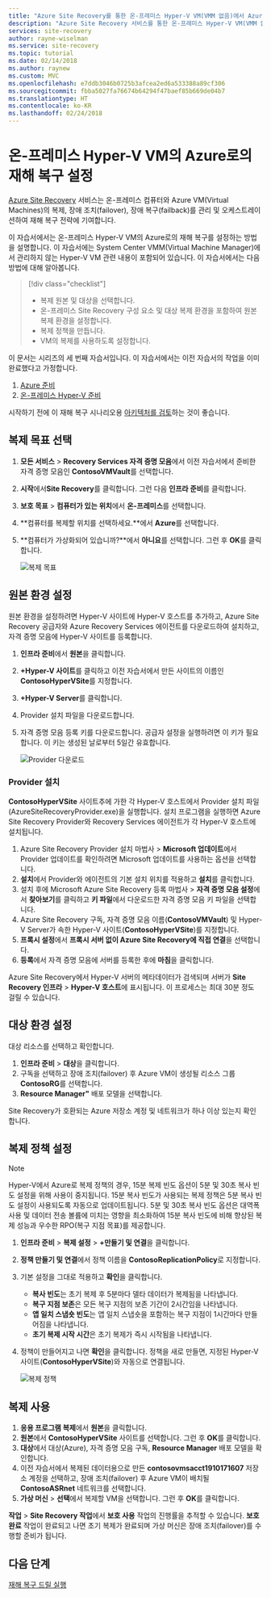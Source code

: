 ```yaml
---
title: "Azure Site Recovery를 통한 온-프레미스 Hyper-V VM(VMM 없음)에서 Azure로의 재해 복구 설정 | Microsoft Docs"
description: "Azure Site Recovery 서비스를 통한 온-프레미스 Hyper-V VM(VMM 없음)에서 Azure로의 재해 복구를 설정하는 방법을 알아봅니다."
services: site-recovery
author: rayne-wiselman
ms.service: site-recovery
ms.topic: tutorial
ms.date: 02/14/2018
ms.author: raynew
ms.custom: MVC
ms.openlocfilehash: e7ddb3046b0725b3afcea2ed6a533388a89cf306
ms.sourcegitcommit: fbba5027fa76674b64294f47baef85b669de04b7
ms.translationtype: HT
ms.contentlocale: ko-KR
ms.lasthandoff: 02/24/2018
---
```

# <a name="set-up-disaster-recovery-of-on-premises-hyper-v-vms-to-azure"></a>온-프레미스 Hyper-V VM의 Azure로의 재해 복구 설정

[Azure Site Recovery](site-recovery-overview.md) 서비스는 온-프레미스 컴퓨터와 Azure VM(Virtual Machines)의 복제, 장애 조치(failover), 장애 복구(failback)를 관리 및 오케스트레이션하여 재해 복구 전략에 기여합니다.

이 자습서에서는 온-프레미스 Hyper-V VM의 Azure로의 재해 복구를 설정하는 방법을 설명합니다. 이 자습서에는 System Center VMM(Virtual Machine Manager)에서 관리하지 않는 Hyper-V VM 관련 내용이 포함되어 있습니다. 이 자습서에서는 다음 방법에 대해 알아봅니다.

> [!div class="checklist"]
> * 복제 원본 및 대상을 선택합니다.
> * 온-프레미스 Site Recovery 구성 요소 및 대상 복제 환경을 포함하여 원본 복제 환경을 설정합니다.
> * 복제 정책을 만듭니다.
> * VM의 복제를 사용하도록 설정합니다.

이 문서는 시리즈의 세 번째 자습서입니다. 이 자습서에서는 이전 자습서의 작업을 이미 완료했다고 가정합니다.

1. [Azure 준비](tutorial-prepare-azure.md)
2. [온-프레미스 Hyper-V 준비](tutorial-prepare-on-premises-hyper-v.md)

시작하기 전에 이 재해 복구 시나리오용 [아키텍처를 검토](concepts-hyper-v-to-azure-architecture.md)하는 것이 좋습니다.

## <a name="select-a-replication-goal"></a>복제 목표 선택


1. **모든 서비스** > **Recovery Services 자격 증명 모음**에서 이전 자습서에서 준비한 자격 증명 모음인 **ContosoVMVault**를 선택합니다.
2. **시작**에서**Site Recovery**를 클릭합니다. 그런 다음 **인프라 준비**를 클릭합니다.
3. **보호 목표** > **컴퓨터가 있는 위치**에서 **온-프레미스**를 선택합니다.
4. **컴퓨터를 복제할 위치를 선택하세요.**에서 **Azure**를 선택합니다.
5. **컴퓨터가 가상화되어 있습니까?**에서 **아니요**를 선택합니다. 그런 후 **OK**를 클릭합니다.

    ![복제 목표](./media/hyper-v-azure-tutorial/replication-goal.png)

## <a name="set-up-the-source-environment"></a>원본 환경 설정

원본 환경을 설정하려면 Hyper-V 사이트에 Hyper-V 호스트를 추가하고, Azure Site Recovery 공급자와 Azure Recovery Services 에이전트를 다운로드하여 설치하고, 자격 증명 모음에 Hyper-V 사이트를 등록합니다. 

1. **인프라 준비**에서 **원본**을 클릭합니다.
2. **+Hyper-V 사이트**를 클릭하고 이전 자습서에서 만든 사이트의 이름인 **ContosoHyperVSite**를 지정합니다.
3. **+Hyper-V Server**를 클릭합니다.
4. Provider 설치 파일을 다운로드합니다.
5. 자격 증명 모음 등록 키를 다운로드합니다. 공급자 설정을 실행하려면 이 키가 필요합니다. 이 키는 생성된 날로부터 5일간 유효합니다.

    ![Provider 다운로드](./media/hyper-v-azure-tutorial/download.png)
    

### <a name="install-the-provider"></a>Provider 설치

**ContosoHyperVSite** 사이트추에 가한 각 Hyper-V 호스트에서 Provider 설치 파일(AzureSiteRecoveryProvider.exe)을 실행합니다. 설치 프로그램을 실행하면 Azure Site Recovery Provider와 Recovery Services 에이전트가 각 Hyper-V 호스트에 설치됩니다.

1. Azure Site Recovery Provider 설치 마법사 > **Microsoft 업데이트**에서 Provider 업데이트를 확인하려면 Microsoft 업데이트를 사용하는 옵션을 선택합니다.
2. **설치**에서 Provider와 에이전트의 기본 설치 위치를 적용하고 **설치**를 클릭합니다.
3. 설치 후에 Microsoft Azure Site Recovery 등록 마법사 > **자격 증명 모음 설정**에서 **찾아보기**를 클릭하고 **키 파일**에서 다운로드한 자격 증명 모음 키 파일을 선택합니다. 
4. Azure Site Recovery 구독, 자격 증명 모음 이름(**ContosoVMVault**) 및 Hyper-V Server가 속한 Hyper-V 사이트(**ContosoHyperVSite**)를 지정합니다.
5. **프록시 설정**에서 **프록시 서버 없이 Azure Site Recovery에 직접 연결**을 선택합니다.
6. **등록**에서 자격 증명 모음에 서버를 등록한 후에 **마침**을 클릭합니다.

Azure Site Recovery에서 Hyper-V 서버의 메타데이터가 검색되며 서버가 **Site Recovery 인프라** > **Hyper-V 호스트**에 표시됩니다. 이 프로세스는 최대 30분 정도 걸릴 수 있습니다.


## <a name="set-up-the-target-environment"></a>대상 환경 설정

대상 리소스를 선택하고 확인합니다. 

1. **인프라 준비** > **대상**을 클릭합니다.
2. 구독을 선택하고 장애 조치(failover) 후 Azure VM이 생성될 리소스 그룹 **ContosoRG**를 선택합니다.
3. **Resource Manager"** 배포 모델을 선택합니다.

Site Recovery가 호환되는 Azure 저장소 계정 및 네트워크가 하나 이상 있는지 확인합니다.


## <a name="set-up-a-replication-policy"></a>복제 정책 설정

> [!NOTE]
> Hyper-V에서 Azure로 복제 정책의 경우, 15분 복제 빈도 옵션이 5분 및 30초 복사 빈도 설정을 위해 사용이 중지됩니다. 15분 복사 빈도가 사용되는 복제 정책은 5분 복사 빈도 설정이 사용되도록 자동으로 업데이트됩니다. 5분 및 30초 복사 빈도 옵션은 대역폭 사용 및 데이터 전송 볼륨에 미치는 영향을 최소화하여 15분 복사 빈도에 비해 향상된 복제 성능과 우수한 RPO(복구 지점 목표)를 제공합니다.

1. **인프라 준비** > **복제 설정** > **+만들기 및 연결**을 클릭합니다.
2. **정책 만들기 및 연결**에서 정책 이름을 **ContosoReplicationPolicy**로 지정합니다.
3. 기본 설정을 그대로 적용하고 **확인**을 클릭합니다.
    - **복사 빈도**는 초기 복제 후 5분마다 델타 데이터가 복제됨을 나타냅니다.
    - **복구 지점 보존**은 모든 복구 지점의 보존 기간이 2시간임을 나타냅니다.
    - **앱 일치 스냅숏 빈도**는 앱 일치 스냅숏을 포함하는 복구 지점이 1시간마다 만들어짐을 나타냅니다.
    - **초기 복제 시작 시간**은 초기 복제가 즉시 시작됨을 나타냅니다.
4. 정책이 만들어지고 나면 **확인**을 클릭합니다. 정책을 새로 만들면, 지정된 Hyper-V 사이트(**ContosoHyperVSite**)와 자동으로 연결됩니다.

    ![복제 정책](./media/hyper-v-azure-tutorial/replication-policy.png)


## <a name="enable-replication"></a>복제 사용


1. **응용 프로그램 복제**에서 **원본**을 클릭합니다. 
2. **원본**에서 **ContosoHyperVSite** 사이트를 선택합니다. 그런 후 **OK**를 클릭합니다.
3. **대상**에서 대상(Azure), 자격 증명 모음 구독, **Resource Manager** 배포 모델을 확인합니다.
4. 이전 자습서에서 복제된 데이터용으로 만든 **contosovmsacct1910171607** 저장소 계정을 선택하고, 장애 조치(failover) 후 Azure VM이 배치될 **ContosoASRnet** 네트워크를 선택합니다.
5. **가상 머신** > **선택**에서 복제할 VM을 선택합니다. 그런 후 **OK**를 클릭합니다.

 **작업** > **Site Recovery 작업**에서 **보호 사용** 작업의 진행률을 추적할 수 있습니다. **보호 완료** 작업이 완료되고 나면 초기 복제가 완료되며 가상 머신은 장애 조치(failover)를 수행할 준비가 됩니다.

## <a name="next-steps"></a>다음 단계
[재해 복구 드릴 실행](tutorial-dr-drill-azure.md)
